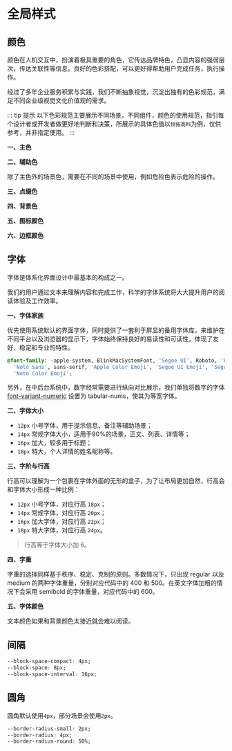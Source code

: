 <script setup>
import ColorCardGroup from '../../components/ColorCardGroup.vue'
import ColorCard from '../../components/ColorCard.vue'
</script>

# 全局样式

## 颜色

颜色在人机交互中，扮演着极具重要的角色，它传达品牌特色，凸显内容的强弱层次，传达关联性等信息。良好的色彩搭配，可以更好得帮助用户完成任务，执行操作。

经过了多年企业服务积累与实践，我们不断抽象视觉，沉淀出独有的色彩规范，满足不同企业级视觉文化价值观的需求。

::: tip 提示
以下色彩规范主要展示不同场景，不同组件，颜色的使用规范，指引每个设计者或开发者做更好地判断和决策，所展示的具体色值以`恒拓高科`为例，仅供参考，并非指定使用。
:::

**一、主色** 

<ColorCardGroup>
  <ColorCard name="Primary" color="#007AFF" summary="主题色" />
</ColorCardGroup>


**二、辅助色** 

除了主色外的场景色，需要在不同的场景中使用，例如危险色表示危险的操作。

<ColorCardGroup>
<ColorCard name="Success" color="#54AB41" summary="成功色" />
<ColorCard name="Warning" color="#E6A23C" summary="警告色" />
<ColorCard name="Danger" color="#E44C27" summary="危险色" />
<ColorCard name="Info" color="#909399" summary="提示色" />
</ColorCardGroup>

**三、点缀色** 

<ColorCardGroup>
<ColorCard name="Accent0" color="#5F70FB" />
<ColorCard name="Accent1" color="#0099AA" />
<ColorCard name="Accent2" color="#E44C27" />
<ColorCard name="Accent3" color="#54AB41" />
</ColorCardGroup>

**四、背景色**

<ColorCardGroup>
<ColorCard name="Primary" color="#F5F5F5" summary="主要背景色" :light="true" />
<ColorCard name="Secondary" color="#EDEDED" summary="辅助背景色" :light="true" />
<ColorCard name="View" color="#FFFFFF" summary="显示页面背景色" :border="true" :light="true" />
<ColorCard name="Search-box" color="#EDEDED" summary="搜索框背景色" :light="true" />
</ColorCardGroup>

<ColorCardGroup>
<ColorCard name="Selected" color="#F5F5F5" summary="元素选中背景色" :light="true" />
<ColorCard name="Focus" color="#F6F6F7" summary="元素获取光标后背景色" :light="true" />
<ColorCard name="Mask" color="rgba(0, 0, 0, .4)" summary="遮罩层颜色" />
</ColorCardGroup>

**五、图标颜色**

<ColorCardGroup>
<ColorCard name="Light" color="rgba(255, 255, 255, .5)" summary="白色图标" :border="true" :light="true" />
<ColorCard name="Dark" color="#585858" summary="暗黑图标" />
<ColorCard name="Gray" color="#CCCCCC" summary="灰色图标" :light="true" />
</ColorCardGroup>
  
**六、边框颜色**

<ColorCardGroup>
<ColorCard name="Light" color="rgba(51, 51, 51, .05)" summary="分割线" :light="true" />
<ColorCard name="Form" color="#D6D6D6" summary="表单边框色" :light="true" />
</ColorCardGroup>

## 字体

字体是体系化界面设计中最基本的构成之一。

我们的用户通过文本来理解内容和完成工作，科学的字体系统将大大提升用户的阅读体验及工作效率。

**一、字体家族**

优先使用系统默认的界面字体，同时提供了一套利于屏显的备用字体库，来维护在不同平台以及浏览器的显示下，字体始终保持良好的易读性和可读性，体现了友好、稳定和专业的特性。

```css
@font-family: -apple-system, BlinkMacSystemFont, 'Segoe UI', Roboto, 'Helvetica Neue', Arial,
  'Noto Sans', sans-serif, 'Apple Color Emoji', 'Segoe UI Emoji', 'Segoe UI Symbol',
  'Noto Color Emoji';
```

另外，在中后台系统中，数字经常需要进行纵向对比展示，我们单独将数字的字体 [font-variant-numeric](https://www.fonts.com/content/learning/fontology/level-3/numbers/proportional-vs-tabular-figures) 设置为 tabular-nums，使其为等宽字体。

**二、字体大小**

* `12px` 小号字体，用于提示信息、备注等辅助场景；
* `14px` 常规字体大小，适用于90%的场景，正文、列表、详情等；
* `16px` 加大，较多用于标题；
* `18px` 特大，个人详情的姓名昵称等。

**三、字阶与行高**

行高可以理解为一个包裹在字体外面的无形的盒子，为了让布局更加自然，行高会和字体大小形成一种比例：

* `12px` 小号字体，对应行高 `18px`；
* `14px` 常规字体，对应行高 `20px`；
* `16px` 加大字体，对应行高 `22px`；
* `18px` 特大字体，对应行高 `24px`。

> 行高等于字体大小加 6。

**四、字重**

字重的选择同样基于秩序、稳定、克制的原则。多数情况下，只出现 regular 以及 medium 的两种字体重量，分别对应代码中的 400 和 500。在英文字体加粗的情况下会采用 semibold 的字体重量，对应代码中的 600。

**五、字体颜色**

文本颜色如果和背景颜色太接近就会难以阅读。

<ColorCardGroup>
<ColorCard name="Primary" color="#333333" summary="主颜色" />
<ColorCard name="Secondary" color="#666666" summary="辅助颜色" />
<ColorCard name="Hint" color="#999999" summary="提示颜色" />
<ColorCard name="Disabled" color="#CCCCCC" summary="可不用颜色" />
<ColorCard name="White" color="#FFFFFF" summary="白色" :border='true' :light="true" />
</ColorCardGroup>

## 间隔

```css
--block-space-compact: 4px;
--block-space: 8px;
--block-space-interval: 16px;
```

## 圆角

圆角默认使用`4px`，部分场景会使用`2px`。

```css
--border-radius-small: 2px;
--border-radius: 4px;
--border-radius-round: 50%;
```
